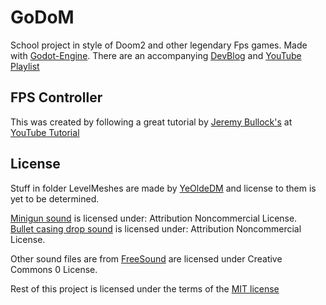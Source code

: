 # GoDoM

School project in style of Doom2 and other legendary Fps games. Made with [Godot-Engine](https://www.godotengine.org). There are an accompanying [DevBlog](https://hoonius.gonevis.com) and [YouTube Playlist](https://www.youtube.com/playlist?list=PLAbsf-3i7dsgFlXPxCr9VoqMyaGtnKOzh)

## FPS Controller
This was created by following a great tutorial by [Jeremy Bullock's](https://github.com/turtletooth) at [YouTube Tutorial](https://www.youtube.com/watch?v=Etpq-d5af6M&t=3s)

##

## License
Stuff in folder LevelMeshes are made by [YeOldeDM](https://github.com/YeOldeDM) and license to them is yet to be determined.

[Minigun sound](https://freesound.org/s/320742/) is licensed under: Attribution Noncommercial License.  
[Bullet casing drop sound](https://freesound.org/s/179005/) is licensed under: Attribution Noncommercial License.

Other sound files are from [FreeSound](https://freesound.org) are licensed under Creative Commons 0 License.

Rest of this project is licensed under the terms of the [MIT license](LICENSE.md)
